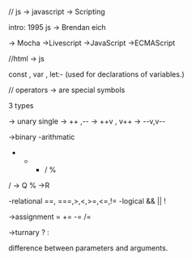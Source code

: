 // js -> javascript
-> Scripting

intro:
1995 js -> Brendan eich

-> Mocha
->Livescript
->JavaScript
->ECMAScript

//html -> js

const , var , let:- (used for declarations of variables.)

// operators -> are special symbols

3 types

-> unary 
single -> ++ ,--
-> ++v , v++
-> --v,v--

->binary
-arithmatic 
+ - * / %

/ -> Q
% ->R

-relational
==, ===,>,<,>=,<=,!=
-logical
&& || !

->assignment = += -= /=

->turnary
? :

difference between parameters and arguments.